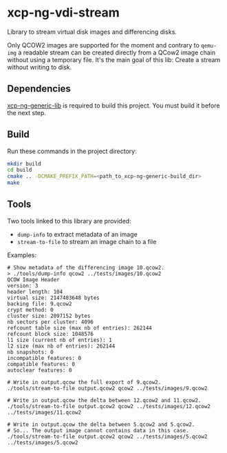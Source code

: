 # xcp-ng-vdi-stream

Library to stream virtual disk images and differencing disks.

Only QCOW2 images are supported for the moment and contrary to `qemu-img` a readable stream can be created directly from a QCow2 image chain without using a temporary file.  It's the main goal of this lib: Create a stream without writing to disk.

## Dependencies

[xcp-ng-generic-lib](https://github.com/xcp-ng/xcp-ng-generic-lib) is required to build this project. You must build it before the next step.

## Build

Run these commands in the project directory:

```bash
mkdir build
cd build
cmake .. -DCMAKE_PREFIX_PATH=<path_to_xcp-ng-generic-build_dir>
make
```

## Tools

Two tools linked to this library are provided:
- `dump-info` to extract metadata of an image
- `stream-to-file` to stream an image chain to a file

Examples:

```
# Show metadata of the differencing image 10.qcow2.
> ./tools/dump-info qcow2 ../tests/images/10.qcow2
QCOW Image Header
version: 3
header length: 104
virtual size: 2147483648 bytes
backing file: 9.qcow2
crypt method: 0
cluster size: 2097152 bytes
nb sectors per cluster: 4096
refcount table size (max nb of entries): 262144
refcount block size: 1048576
l1 size (current nb of entries): 1
l2 size (max nb of entries): 262144
nb snapshots: 0
incompatible features: 0
compatible features: 0
autoclear features: 0

# Write in output.qcow the full export of 9.qcow2.
./tools/stream-to-file output.qcow2 qcow2 ../tests/images/9.qcow2

# Write in output.qcow the delta between 12.qcow2 and 11.qcow2.
./tools/stream-to-file output.qcow2 qcow2 ../tests/images/12.qcow2 ../tests/images/11.qcow2

# Write in output.qcow the delta between 5.qcow2 and 5.qcow2.
# So... The output image cannot contains data in this case.
./tools/stream-to-file output.qcow2 qcow2 ../tests/images/5.qcow2 ../tests/images/5.qcow2

```
